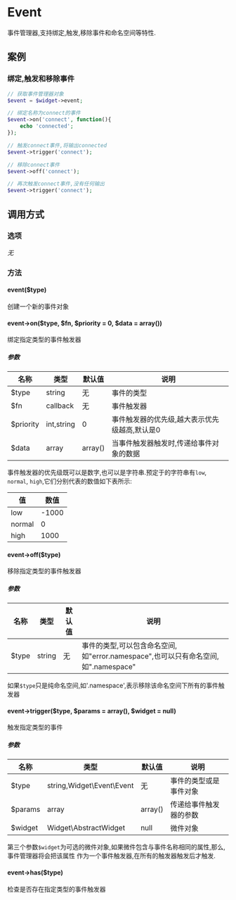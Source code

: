 Event
=====

事件管理器,支持绑定,触发,移除事件和命名空间等特性.

案例
----

### 绑定,触发和移除事件
```php
// 获取事件管理器对象
$event = $widget->event;

// 绑定名称为connect的事件
$event->on('connect', function(){
    echo 'connected';
});

// 触发connect事件,将输出connected
$event->trigger('connect');

// 移除connect事件
$event->off('connect');

// 再次触发connect事件,没有任何输出
$event->trigger('connect');
```

调用方式
--------

### 选项

*无*

### 方法

#### event($type)
创建一个新的事件对象

#### event->on($type, $fn, $priority = 0, $data = array())
绑定指定类型的事件触发器

##### 参数

| 名称      | 类型          | 默认值    | 说明                                          |
|-----------|---------------|-----------|-----------------------------------------------|
| $type     | string        | 无        | 事件的类型                                    |
| $fn       | callback      | 无        | 事件触发器                                    |
| $priority | int,string    | 0         | 事件触发器的优先级,越大表示优先级越高,默认是0 |
| $data     | array         | array()   | 当事件触发器触发时,传递给事件对象的数据       |

事件触发器的优先级既可以是数字,也可以是字符串.预定于的字符串有`low`, `normal`, `high`,它们分别代表的数值如下表所示:

| 值       | 数值     |
|----------|----------|
| low      | -1000    |
| normal   | 0        |
| high     | 1000     |

####  event->off($type)
移除指定类型的事件触发器

##### 参数

| 名称  | 类型          | 默认值    | 说明                                                                               |
|-------|---------------|-----------|------------------------------------------------------------------------------------|
| $type | string        | 无        | 事件的类型,可以包含命名空间,如"error.namespace",也可以只有命名空间,如".namespace"  |

如果`$type`只是纯命名空间,如'.namespace',表示移除该命名空间下所有的事件触发器

#### event->trigger($type, $params = array(), $widget = null)
触发指定类型的事件

##### 参数

| 名称    | 类型                               | 默认值  | 说明                     |
|---------|------------------------------------|---------|--------------------------|
| $type   | string,Widget\Event\Event          | 无      | 事件的类型或是事件对象   |
| $params | array                              | array() | 传递给事件触发器的参数   |
| $widget | Widget\AbstractWidget              | null    | 微件对象                 |

第三个参数`$widget`为可选的微件对象,如果微件包含与事件名称相同的属性,那么,事件管理器将会把该属性
作为一个事件触发器,在所有的触发器触发后才触发.

#### event->has($type)
检查是否存在指定类型的事件触发器